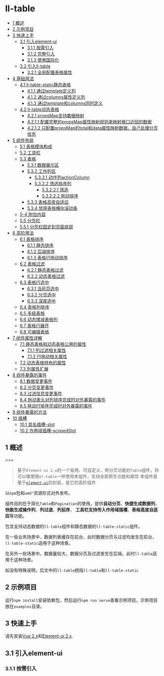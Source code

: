 
# ll-table 

- [1 概述](#1-概述)
- [2 示例项目](#2-示例项目)
- [3 快速上手](#3-快速上手)
  - [3.1 引入element-ui](#31-引入element-ui)
    - [3.1.1 按需引入](#311-按需引入)
    - [3.1.2 完整引入](#312-完整引入)
    - [3.1.3 使用国际化](#313-使用国际化)
  - [3.2 引入ll-table](#32-引入ll-table)
    - [3.2.1 全局配置表格属性](#321-全局配置表格属性)
- [4 基础用法](#4-基础用法)
  - [4.1 ll-table-static静态表格](#41-ll-table-static静态表格)
    - [4.1.1 通过template定义列](#411-通过template定义列)
    - [4.1.2 通过columns属性定义列](#412-通过columns属性定义列)
    - [4.1.3 通过template和columns同时定义](#413-通过template和columns同时定义)
  - [4.2 ll-table动态表格](#42-ll-table动态表格)
    - [4.2.1 propsMap支持数据映射](#421-propsMap支持数据映射)
    - [4.2.1.1 配置完整的propsMap属性映射规则来映射接口近回的数据](#4211-配置完整的propsMap属性映射规则来映射接口近回的数据)
    - [4.2.1.2 只配置propsMap的total和data属性映射数据，自己处理分页信息](#4212-只配置propsMap的total和data属性映射数据，自己处理分页信息)
- [5 组件布局](#5-组件布局)
  - [5.1 表格模块构成](#51-表格模块构成)
  - [5.2 工具栏](#52-工具栏)
  - [5.3 表格](#53-表格)
    - [5.3.1 数据展示区](#531-数据展示区)
    - [5.3.2 工作列区](#532-工作列区)
      - [5.3.2.1 动作列actionColumn](#5321-动作列actionColumn)
      - [5.3.2.2 筛选排序列](#5322-筛选排序列)
        - [5.3.2.2.1 筛选](#53221-筛选)
        - [5.3.2.2.2 拖动排序](#53222-拖动排序)
    - [5.3.3 表格高度自适应](#533-表格高度自适应)
    - [5.3.4 禁用表格横向滚动条](#534-禁用表格横向滚动条)
  - [5-4 附加内容](#54-附加内容)
  - [5.5 分页栏](#55-分页栏)
  - [5.5.1 分页栏固定到页面底部](#551-分页栏固定到页面底部)
- [6 高阶用法](#6-高阶用法)
  - [6.1 表格排序](#61-表格排序)
    - [6.1.1 静态排序](#611-静态排序)
    - [6.1.2 后端排序](#612-后端排序)
    - [6.1.3 表格行拖动排序](#613-表格行拖动排序)
  - [6.2 表格过滤](#62-表格排序)
    - [6.2.1 静态表格过滤](#621-静态表格过滤)
    - [6.2.2 动态表格过滤](#622-动态表格过滤)
  - [6.3 表格行选中](#63-表格行选中)
    - [6.3.1 当前页选中](#631-当前页选中)
    - [6.3.2 分页选中](#632-分页选中)
    - [6.3.3 深度选中](#633-深度选中)
  - [6.4 表格列排序](#64-表格列排序)
  - [6.5 多级表格](#65-多级表格)
  - [6.6 动态增减表格列](#66-动态增减表格列)
  - [6.7 表格行展开](#67-表格行展开)
  - [6.8 可编辑表格](#68-可编辑表格)
- [7 组件属性详解](#7-组件属性详解)
  - [7.1 静态表格和动态表格公用的属性](#71-静态表格和动态表格公用的属性)
    - [7.1.1 列过滤相关属性](#711-列过滤相关属性)
    - [7.1.2 行拖动相关属性](#712-行拖动相关属性)
  - [7.2 动态表格特有的属性](#72-动态表格特有的属性)
  - [7.3 列属性扩展](#73-列属性扩展)
- [8 组件暴露的事件](#8-组件暴露的事件)
  - [8.1 数据变更事件](#81-数据变更事件)
  - [8.2 分页变更事件](#82-分页变更事件)
  - [8.3 过滤信息变更事件](#83-过滤信息变更事件)
  - [8.4 拖动表头对列排序完成时对外暴露的事件](#84-拖动表头对列排序完成时对外暴露的事件)
  - [8.5 拖动行排序完成时对外暴露的事件](#85-拖动行排序完成时对外暴露的事件)
- [9 组件暴露的方法](#9-组件暴露的方法)
- [10 插槽](#10-插槽)
  - [10.1 具名插槽-slot](#101-具名插槽-slot)
  - [10.2 作用域插槽-scopedSlot](#102-作用域插槽-scopedSlot)

## 1 概述

===

> 基于`Element-ui 2.x`的一个易用、可自定义、带分页功能的`Table`组件，你可以像使用`el-table`一样使用本组件，支持全部原生功能和属性
> 本组件是基于[`element-ui`](http://element-cn.eleme.io/2.0/#/zh-CN)的封装，是它的高阶组件

以`npm`包和`umd"`资源形式对外发布。

组件目的在于简化`Table`和`Pagination`的使用，提供**自动分页**、**快捷生成数据列**、**快能生成操作列**、**列过滤**、**列前序**、
**工具栏支持传入作用域插槽**、**表格高度自适应**等功能。


包含支持动态数据的`ll-table`组件和静态数据的`ll-table-static`组件。

在一些业务场景中，数据列表缓存在前台，此时数据分页与过滤均发生在前台，`ll-table-static`适用于这种场景。

在另外一些场景中，数据量较大，数据分页及过滤发生在后端，此时`ll-table`适用于这种场景。


如没有特殊说明，后文中的`ll-table`统指`ll-table`和`ll-table-static`

## 2 示例项目

运行`npm install`安装依赖包，然后运行`npm run serve`查看示例项目。示例项目放在`examples`目录。

## 3 快速上手

请先安装[Vue 2.x](https://cn.vuejs.org/)和[Element-ui 2.x](http://element-cn.eleme.i0/2.0/0/zh-CN).

## 3.1 引入element-ui

### 3.1.1 按需引入
